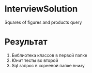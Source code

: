 # InterviewSolution
Squares of figures and products query

# Результат
1. Библиотека классов в первой папке
2. Юнит тесты во второй
3. Sql запрос в корневой папке внизу 

